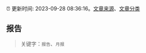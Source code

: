 :alarm_clock: 更新时间: 2023-09-28 08:36:16。[文章来源](/README.md)、[文章分类](/TAGS.md)

## 报告


> 关键字：`报告`、`月报`



